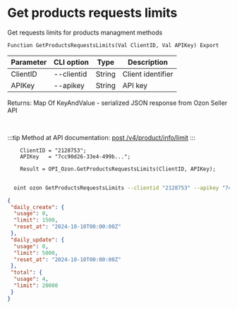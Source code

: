 ﻿---
sidebar_position: 5
---

# Get products requests limits
 Get requests limits for products managment methods



`Function GetProductsRequestsLimits(Val ClientID, Val APIKey) Export`

  | Parameter | CLI option | Type | Description |
  |-|-|-|-|
  | ClientID | --clientid | String | Client identifier |
  | APIKey | --apikey | String | API key |

  
  Returns:  Map Of KeyAndValue - serialized JSON response from Ozon Seller API

<br/>

:::tip
Method at API documentation: [post /v4/product/info/limit](https://docs.ozon.ru/api/seller/#operation/ProductAPI_GetUploadQuota)
:::
<br/>


```bsl title="Code example"
    ClientID = "2128753";
    APIKey   = "7cc90d26-33e4-499b...";

    Result = OPI_Ozon.GetProductsRequestsLimits(ClientID, APIKey);
```



```sh title="CLI command example"
    
  oint ozon GetProductsRequestsLimits --clientid "2128753" --apikey "7cc90d26-33e4-499b..."

```

```json title="Result"
{
 "daily_create": {
  "usage": 0,
  "limit": 1500,
  "reset_at": "2024-10-10T00:00:00Z"
 },
 "daily_update": {
  "usage": 0,
  "limit": 5000,
  "reset_at": "2024-10-10T00:00:00Z"
 },
 "total": {
  "usage": 4,
  "limit": 20000
 }
}
```
